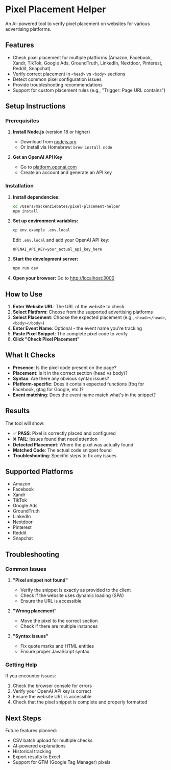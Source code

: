 # Pixel Placement Helper

An AI-powered tool to verify pixel placement on websites for various advertising platforms.

## Features

- Check pixel placement for multiple platforms (Amazon, Facebook, Xandr, TikTok, Google Ads, GroundTruth, LinkedIn, Nextdoor, Pinterest, Reddit, Snapchat)
- Verify correct placement in `<head>` vs `<body>` sections
- Detect common pixel configuration issues
- Provide troubleshooting recommendations
- Support for custom placement rules (e.g., "Trigger: Page URL contains")

## Setup Instructions

### Prerequisites

1. **Install Node.js** (version 18 or higher)
   - Download from [nodejs.org](https://nodejs.org/en/download)
   - Or install via Homebrew: `brew install node`

2. **Get an OpenAI API Key**
   - Go to [platform.openai.com](https://platform.openai.com)
   - Create an account and generate an API key

### Installation

1. **Install dependencies:**
   ```bash
   cd /Users/mackenziebates/pixel-placement-helper
   npm install
   ```

2. **Set up environment variables:**
   ```bash
   cp env.example .env.local
   ```
   
   Edit `.env.local` and add your OpenAI API key:
   ```
   OPENAI_API_KEY=your_actual_api_key_here
   ```

3. **Start the development server:**
   ```bash
   npm run dev
   ```

4. **Open your browser:**
   Go to [http://localhost:3000](http://localhost:3000)

## How to Use

1. **Enter Website URL**: The URL of the website to check
2. **Select Platform**: Choose from the supported advertising platforms
3. **Select Placement**: Choose the expected placement (e.g., `<head></head>`, `<body></body>`)
4. **Enter Event Name**: Optional - the event name you're tracking
5. **Paste Pixel Snippet**: The complete pixel code to verify
6. **Click "Check Pixel Placement"**

## What It Checks

- **Presence**: Is the pixel code present on the page?
- **Placement**: Is it in the correct section (head vs body)?
- **Syntax**: Are there any obvious syntax issues?
- **Platform-specific**: Does it contain expected functions (fbq for Facebook, gtag for Google, etc.)?
- **Event matching**: Does the event name match what's in the snippet?

## Results

The tool will show:
- ✅ **PASS**: Pixel is correctly placed and configured
- ❌ **FAIL**: Issues found that need attention
- **Detected Placement**: Where the pixel was actually found
- **Matched Code**: The actual code snippet found
- **Troubleshooting**: Specific steps to fix any issues

## Supported Platforms

- Amazon
- Facebook
- Xandr
- TikTok
- Google Ads
- GroundTruth
- LinkedIn
- Nextdoor
- Pinterest
- Reddit
- Snapchat

## Troubleshooting

### Common Issues

1. **"Pixel snippet not found"**
   - Verify the snippet is exactly as provided to the client
   - Check if the website uses dynamic loading (SPA)
   - Ensure the URL is accessible

2. **"Wrong placement"**
   - Move the pixel to the correct section
   - Check if there are multiple instances

3. **"Syntax issues"**
   - Fix quote marks and HTML entities
   - Ensure proper JavaScript syntax

### Getting Help

If you encounter issues:
1. Check the browser console for errors
2. Verify your OpenAI API key is correct
3. Ensure the website URL is accessible
4. Check that the pixel snippet is complete and properly formatted

## Next Steps

Future features planned:
- CSV batch upload for multiple checks
- AI-powered explanations
- Historical tracking
- Export results to Excel
- Support for GTM (Google Tag Manager) pixels
